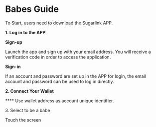 # Babes Guide

To Start, users need to download the Sugarlink APP.

**1. Log in to the APP**

**Sign-up**

Launch the app and sign up with your email address. You will receive a verification code in order to access the application.

**Sign-in**

If an account and password are set up in the APP for login, the email account and password can be used to log in directly.

**2. Connect Your Wallet**

&#x20;**** Use wallet address as account unique identifier.

3\. Select to be a babe

Touch the screen&#x20;

